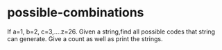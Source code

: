 # possible-combinations
If a=1, b=2, c=3,....z=26. Given a string,find all possible codes that string can generate. Give a count as well as print the strings.
